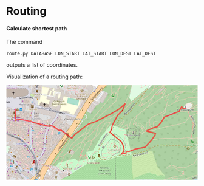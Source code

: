 # Routing


#### Calculate shortest path

The command
```
route.py DATABASE LON_START LAT_START LON_DEST LAT_DEST
```
outputs a list of coordinates.

Visualization of a routing path:  

![routing_path.jpg](../images/routing_path.jpg)


